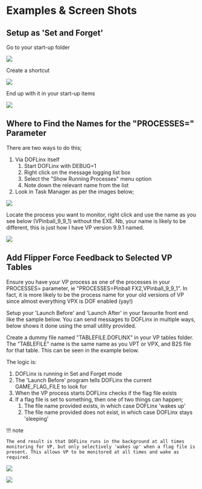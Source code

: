# Examples & Screen Shots

## Setup as 'Set and Forget'

Go to your start-up folder

![](../img/media/RunShellStartup.png)

Create a shortcut

![](../img/media/ShortcutProperties.png)

End up with it in your start-up items

![](../img/media/image3.png)

## Where to Find the Names for the "PROCESSES=" Parameter

There are two ways to do this;

1. Via DOFLinx itself
   1. Start DOFLinx with DEBUG=1
   1. Right click on the message logging list box
   1. Select the "Show Running Processes" menu option
   1. Note down the relevant name from the list
2. Look in Task Manager as per the images below;

![](../img/media/image4.png)

Locate the process you want to monitor, right click and use the name as
you see below (VPinball_9_9_1) without the EXE. Nb, your name is likely
to be different, this is just how I have VP version 9.9.1 named.

![](../img/media/image5.png)

## Add Flipper Force Feedback to Selected VP Tables

Ensure you have your VP process as one of the processes in your
PROCESSES= parameter, ie "PROCESSES=Pinball FX2,VPinball_9_9_1". In
fact, it is more likely to be the process name for your old versions of
VP since almost everything VPX is DOF enabled (yay!)

Setup your 'Launch Before' and 'Launch After' in your favourite front
end like the sample below. You can send messages to DOFLinx in multiple
ways, below shows it done using the small utility provided.

Create a dummy file named "TABLEFILE.DOFLINX" in your VP tables folder.
The "TABLEFILE" name is the same name as you VPT or VPX, and B2S file
for that table. This can be seen in the example below.

The logic is:

1. DOFLinx is running in Set and Forget mode
1. The 'Launch Before' program tells DOFLinx the current GAME_FLAG_FILE
  to look for
1. When the VP process starts DOFLinx checks if the flag file exists
1. If a flag file is set to something, then one of two things can
  happen;
    1. The file name provided exists, in which case DOFLinx 'wakes up'
    1. The file name provided does not exist, in which case DOFLinx stays 'sleeping'

!!! note

    The end result is that DOFLinx runs in the background at all times
    monitoring for VP, but only selectively 'wakes up' when a flag file is
    present. This allows VP to be monitored at all times and wake as
    required.

![](../img/media/image6.png)

![](../img/media/image7.png)
